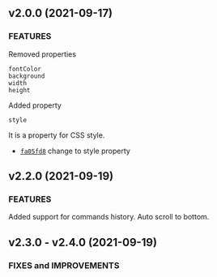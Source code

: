 ## v2.0.0 (2021-09-17)

### FEATURES

Removed properties
```
fontColor
background
width
height
```

Added property
```
style
```
It is a property for CSS style.

* [`fa05fd8`](https://github.com/leonidm/react-simple-console/commit/fa05fd811bd11930faa54ad608293a918af07e1a)
  change to style property



## v2.2.0 (2021-09-19)

### FEATURES

Added support for commands history.
Auto scroll to bottom.


## v2.3.0 - v2.4.0 (2021-09-19)

### FIXES and IMPROVEMENTS
